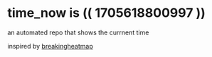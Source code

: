 # time_now is (( 1705618800997 ))

an automated repo that shows the currnent time

inspired by [breakingheatmap](https://github.com/breakingheatmap/breakingheatmap)